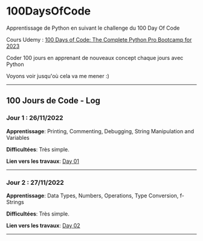 # 100DaysOfCode

Apprentissage de Python en suivant le challenge du 100 Day Of Code

Cours Udemy : [100 Days of Code: The Complete Python Pro Bootcamp for 2023](https://www.udemy.com/course/100-days-of-code/)

Coder 100 jours en apprenant de nouveaux concept chaque jours avec Python

Voyons voir jusqu'où cela va me mener :)

----

## 100 Jours de Code - Log

### Jour 1 : 26/11/2022

**Apprentissage**: Printing, Commenting, Debugging, String Manipulation and Variables

**Difficultées**: Très simple.

**Lien vers les travaux**: [Day 01](https://github.com/Mounik/100DaysOfCode/tree/main/Day%2001)

----
### Jour 2 : 27/11/2022

**Apprentissage**: Data Types, Numbers, Operations, Type Conversion, f-Strings

**Difficultées**: Très simple.

**Lien vers les travaux**: [Day 02](https://github.com/Mounik/100DaysOfCode/tree/main/Day%2002)

----